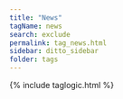 ```yaml
---
title: "News"
tagName: news
search: exclude
permalink: tag_news.html
sidebar: ditto_sidebar
folder: tags
---
```

{% include taglogic.html %}
